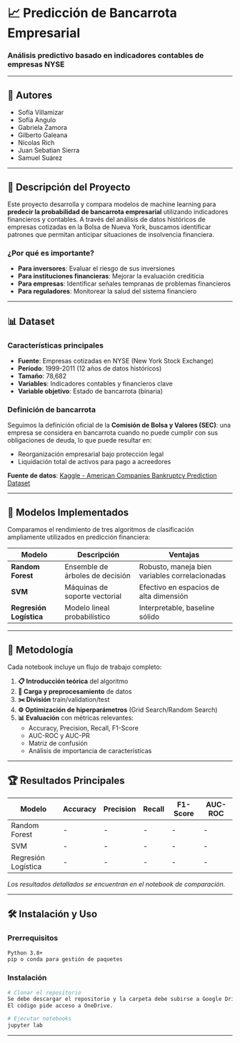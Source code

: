 # 📈 Predicción de Bancarrota Empresarial
### Análisis predictivo basado en indicadores contables de empresas NYSE

---

## 👤 Autores

- Sofía Villamizar
- Sofía Angulo
- Gabriela Zamora
- Gilberto Galeana
- Nicolas Rich
- Juan Sebatian Sierra
- Samuel Suárez

---

## 🎯 Descripción del Proyecto

Este proyecto desarrolla y compara modelos de machine learning para **predecir la probabilidad de bancarrota empresarial** utilizando indicadores financieros y contables. A través del análisis de datos históricos de empresas cotizadas en la Bolsa de Nueva York, buscamos identificar patrones que permitan anticipar situaciones de insolvencia financiera.

### ¿Por qué es importante?
- **Para inversores**: Evaluar el riesgo de sus inversiones
- **Para instituciones financieras**: Mejorar la evaluación crediticia
- **Para empresas**: Identificar señales tempranas de problemas financieros
- **Para reguladores**: Monitorear la salud del sistema financiero

---

## 📊 Dataset

### Características principales
- **Fuente**: Empresas cotizadas en NYSE (New York Stock Exchange)
- **Período**: 1999-2011 (12 años de datos históricos)
- **Tamaño**: 78,682
- **Variables**: Indicadores contables y financieros clave
- **Variable objetivo**: Estado de bancarrota (binaria)

### Definición de bancarrota
Seguimos la definición oficial de la **Comisión de Bolsa y Valores (SEC)**: una empresa se considera en bancarrota cuando no puede cumplir con sus obligaciones de deuda, lo que puede resultar en:
- Reorganización empresarial bajo protección legal
- Liquidación total de activos para pago a acreedores

**Fuente de datos**: [Kaggle - American Companies Bankruptcy Prediction Dataset](https://www.kaggle.com/datasets/utkarshx27/american-companies-bankruptcy-prediction-dataset?resource=download)

---

## 🚀 Modelos Implementados

Comparamos el rendimiento de tres algoritmos de clasificación ampliamente utilizados en predicción financiera:

| Modelo | Descripción | Ventajas |
|--------|-------------|----------|
| **Random Forest** | Ensemble de árboles de decisión | Robusto, maneja bien variables correlacionadas |
| **SVM** | Máquinas de soporte vectorial | Efectivo en espacios de alta dimensión |
| **Regresión Logística** | Modelo lineal probabilístico | Interpretable, baseline sólido |

---

## 🔬 Metodología

Cada notebook incluye un flujo de trabajo completo:

1. **📋 Introducción teórica** del algoritmo
2. **🔄 Carga y preprocesamiento** de datos
3. **✂️ División** train/validation/test
4. **⚙️ Optimización de hiperparámetros** (Grid Search/Random Search)
5. **📊 Evaluación** con métricas relevantes:
   - Accuracy, Precision, Recall, F1-Score
   - AUC-ROC y AUC-PR
   - Matriz de confusión
   - Análisis de importancia de características

---

## 🏆 Resultados Principales

| Modelo | Accuracy | Precision | Recall | F1-Score | AUC-ROC |
|--------|----------|-----------|---------|----------|---------|
| Random Forest | - | - | - | - | - |
| SVM | - | - | - | - | - |
| Regresión Logística | - | - | - | - | - |

*Los resultados detallados se encuentran en el notebook de comparación.*

---

## 🛠️ Instalación y Uso

### Prerrequisitos
```bash
Python 3.8+
pip o conda para gestión de paquetes
```

### Instalación
```bash
# Clonar el repositorio
Se debe descargar el repositorio y la carpeta debe subirse a Google Drive. Si la carpeta esta subida a "My Drive", se podrá correr cada notebook.
El código pide acceso a OneDrive.

# Ejecutar notebooks
jupyter lab
```

---

